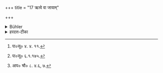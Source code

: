 +++
title = "17 ऋत्वे वा जायाम्"

+++

<details><summary>Bühler</summary>

17. Or (he may have conjugal intercourse) with his wife at the proper season.
</details>

<details><summary>हरदत्त-टीका</summary>

## सूत्रम्
ऋत्वे वा जायाम् ॥ १६ ॥  
### टिप्पनी
ऋतुकाले वा जायामुपेयात् । स्त्रीणामृतुदिनानि षोडश । तत्रभवः काल ऋत्व्यः। [^३]भवे छन्दसीति यत्प्रत्यये[^४] 'ऋत्व्यवास्त्व्ये'ति सूत्रेण यणादेशो निपातितः । ऋत्व्य इति रूपसिद्धिः । अत्र यलोपश्छान्दसः। चातुर्मास्येषु प्रयुक्तम्-[^५] ऋत्वे वा जायाम्, नोपर्यास्ते' इति यथा ॥१६॥  

[^३]:पा०सू० ४. ४. ११.  

[^४]: पा०सू० ६.१.१७५.  

[^५]: आप० श्रौ० ८. ४.६, ७.
</details>

